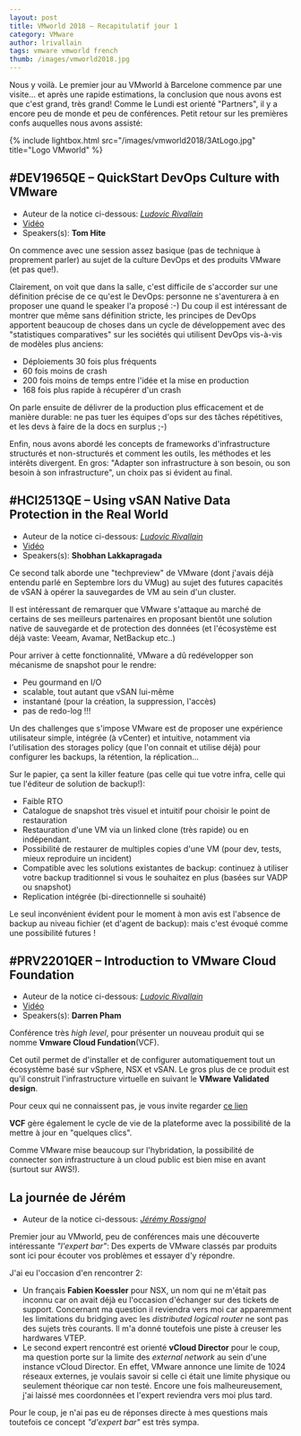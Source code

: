 ```yaml
---
layout: post
title: VMworld 2018 – Recapitulatif jour 1
category: VMware
author: lrivallain
tags: vmware vmworld french
thumb: /images/vmworld2018.jpg
---
```


Nous y voilà. Le premier jour au VMworld à Barcelone commence par une visite... et après une rapide estimations, la conclusion que nous avons est que c'est grand, très grand! Comme le Lundi est orienté "Partners", il y a encore peu de monde et peu de conférences. Petit retour sur les premières confs auquelles nous avons assisté:

{% include lightbox.html src="/images/vmworld2018/3AtLogo.jpg" title="Logo VMworld" %}

## #DEV1965QE – QuickStart DevOps Culture with VMware

* Auteur de la notice ci-dessous: *[Ludovic Rivallain](/about/#lrivallain)*
* [Vidéo](https://videos.vmworld.com/global/2018/videoplayer/26752)
* Speakers(s): **Tom Hite**

On commence avec une session assez basique (pas de technique à proprement parler) au sujet de la culture DevOps et des produits VMware (et pas que!).

Clairement, on voit que dans la salle, c'est difficile de s'accorder sur une définition précise de ce qu'est le DevOps: personne ne s'aventurera à en proposer une quand le speaker l'a proposé :-) Du coup il est intéressant de montrer que même sans définition stricte, les principes de DevOps apportent beaucoup de choses dans un cycle de développement avec des "statistiques comparatives" sur les sociétés qui utilisent DevOps vis-à-vis de modèles plus anciens:

* Déploiements 30 fois plus fréquents
* 60 fois moins de crash
* 200 fois moins de temps entre l'idée et la mise en production
* 168 fois plus rapide à récupérer d'un crash

On parle ensuite de délivrer de la production plus efficacement et de manière durable: ne pas tuer les équipes d'ops sur des tâches répétitives, et les devs à faire de la docs en surplus ;-)

Enfin, nous avons abordé les concepts de frameworks d'infrastructure structurés et non-structurés et comment les outils, les méthodes et les intérêts divergent. En gros: "Adapter son infrastructure à son besoin, ou son besoin à son infrastructure", un choix pas si évident au final.

## #HCI2513QE – Using vSAN Native Data Protection in the Real World

* Auteur de la notice ci-dessous: *[Ludovic Rivallain](/about/#lrivallain)*
* [Vidéo](https://videos.vmworld.com/global/2018/videoplayer/26910)
* Speakers(s): **Shobhan Lakkapragada**

Ce second talk aborde une "techpreview" de VMware (dont j'avais déjà entendu parlé en Septembre lors du VMug) au sujet des futures capacités de vSAN à opérer  la sauvegardes de VM au sein d'un cluster.

Il est intéressant de remarquer que VMware s'attaque au marché de certains de ses meilleurs partenaires en proposant bientôt une solution native de sauvegarde et de protection des données (et l'écosystème est déjà vaste: Veeam, Avamar, NetBackup etc..)

Pour arriver à cette fonctionnalité, VMware a dû redévelopper son mécanisme de snapshot pour le rendre:

* Peu gourmand en I/O
* scalable, tout autant que vSAN lui-même
* instantané (pour la création, la suppression, l'accès)
* pas de redo-log !!!

Un des challenges que s'impose VMware est de proposer une expérience utilisateur simple, intégrée (à vCenter) et intuitive, notamment via l'utilisation des storages policy (que l'on connait et utilise déjà) pour configurer les backups, la rétention, la réplication…

Sur le papier, ça sent la killer feature (pas celle qui tue votre infra, celle qui tue l'éditeur de solution de backup!):

* Faible RTO
* Catalogue de snapshot très visuel et intuitif pour choisir le point de restauration
* Restauration d'une VM via un linked clone (très rapide) ou en indépendant.
* Possibilité de restaurer de multiples copies d'une VM (pour dev, tests, mieux reproduire un incident)
* Compatible avec les solutions existantes de backup: continuez à utiliser votre backup traditionnel si vous le souhaitez en plus (basées sur VADP ou snapshot)
* Replication intégrée (bi-directionnelle si souhaité)

Le seul inconvénient évident pour le moment à mon avis est l'absence de backup au niveau fichier (et d'agent de backup): mais c'est évoqué comme une possibilité futures !

## #PRV2201QER – Introduction to VMware Cloud Foundation

* Auteur de la notice ci-dessous: *[Ludovic Rivallain](/about/#lrivallain)*
* [Vidéo](https://videos.vmworld.com/global/2018/videoplayer/26547)
* Speakers(s): **Darren Pham**

Conférence très *high level*, pour présenter un nouveau produit qui se nomme **Vmware Cloud Fundation**(VCF).

Cet outil permet de d'installer et de configurer automatiquement  tout un écosystème basé sur vSphere, NSX et vSAN. Le gros plus de ce produit est qu'il construit l'infrastructure virtuelle en suivant  le **VMware Validated design**.

Pour ceux qui ne connaissent pas, je vous invite regarder [ce lien](https://www.vmware.com/support/pubs/vmware-validated-design-pubs.html)

**VCF** gère également le cycle de vie de la plateforme avec la  possibilité de la mettre à jour en "quelques clics".

Comme VMware mise beaucoup sur l'hybridation, la possibilité de connecter son infrastructure à un cloud public est bien mise en avant (surtout sur AWS!).

## La journée de Jérém

* Auteur de la notice ci-dessous: *[Jérémy Rossignol](/about/#jrossignol)*

Premier jour au VMworld, peu de conférences mais une découverte intéressante *"l'expert bar"*: Des experts de VMware classés par produits sont ici pour écouter vos problèmes et essayer d'y répondre.

J'ai eu l'occasion d'en rencontrer 2:

* Un français **Fabien Koessler** pour NSX, un nom qui ne m'était pas inconnu car on avait déjà eu l'occasion d'échanger sur des tickets de support. Concernant ma question il reviendra vers moi car apparemment les limitations du bridging avec les *distributed logical router* ne sont pas des sujets très courants. Il m'a donné toutefois une piste à creuser les hardwares VTEP.
* Le second expert rencontré est orienté **vCloud Director** pour le coup, ma question porte sur la limite des *external network* au sein d'une instance vCloud Director. En effet, VMware annonce une limite de 1024 réseaux externes, je voulais savoir si celle ci était une limite physique ou seulement théorique car non testé. Encore une fois malheureusement, j'ai laissé mes coordonnées et l'expert reviendra vers moi plus tard.

Pour le coup, je n'ai pas eu de réponses directe à mes questions mais toutefois ce concept *"d'expert bar"* est très sympa.